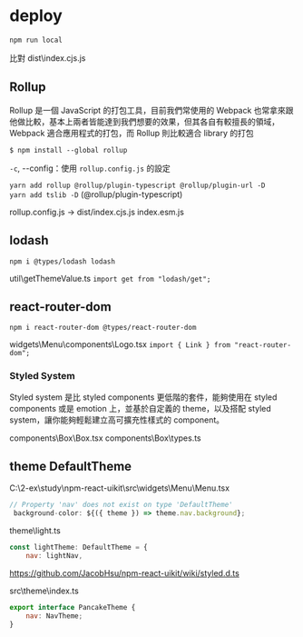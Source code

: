 # deploy

`npm run local`

比對 dist\index.cjs.js

## Rollup

Rollup 是一個 JavaScript 的打包工具，目前我們常使用的 Webpack 也常拿來跟他做比較，基本上兩者皆能達到我們想要的效果，但其各自有較擅長的領域，Webpack 適合應用程式的打包，而 Rollup 則比較適合 library 的打包

`$ npm install --global rollup`

`-c`, --config：使用 `rollup.config.js` 的設定

`yarn add rollup @rollup/plugin-typescript @rollup/plugin-url -D`  
`yarn add tslib -D` (@rollup/plugin-typescript)

rollup.config.js -> dist/index.cjs.js index.esm.js

## lodash

`npm i @types/lodash lodash`  

util\getThemeValue.ts `import get from "lodash/get";`

## react-router-dom

`npm i react-router-dom @types/react-router-dom`  

widgets\Menu\components\Logo.tsx `import { Link } from "react-router-dom";`

### Styled System

Styled system 是比 styled components 更低階的套件，能夠使用在 styled components 或是 emotion 上，並基於自定義的 theme，以及搭配 styled system，讓你能夠輕鬆建立高可擴充性樣式的 component。

components\Box\Box.tsx
components\Box\types.ts

## theme DefaultTheme

C:\2-ex\study\npm-react-uikit\src\widgets\Menu\Menu.tsx

```js
// Property 'nav' does not exist on type 'DefaultTheme'
 background-color: ${({ theme }) => theme.nav.background};
```

theme\light.ts

```js
const lightTheme: DefaultTheme = {
    nav: lightNav,
```

https://github.com/JacobHsu/npm-react-uikit/wiki/styled.d.ts

src\theme\index.ts

```js
export interface PancakeTheme {
    nav: NavTheme;
}
```
